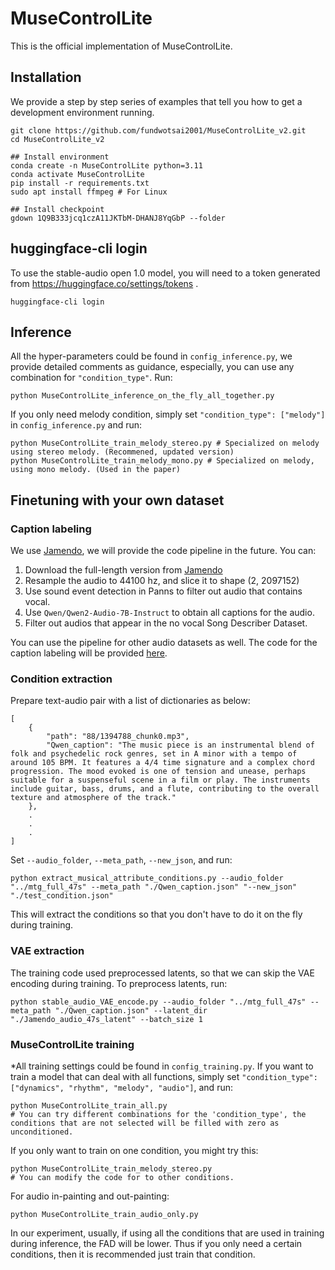 # MuseControlLite

This is the official implementation of MuseControlLite.

## Installation
We provide a step by step series of examples that tell you how to get a development environment running.
```
git clone https://github.com/fundwotsai2001/MuseControlLite_v2.git
cd MuseControlLite_v2

## Install environment
conda create -n MuseControlLite python=3.11
conda activate MuseControlLite
pip install -r requirements.txt
sudo apt install ffmpeg # For Linux

## Install checkpoint
gdown 1Q9B333jcq1czA11JKTbM-DHANJ8YqGbP --folder
```
## huggingface-cli login
To use the stable-audio open 1.0 model, you will need to a token generated from https://huggingface.co/settings/tokens .
```
huggingface-cli login
```
## Inference
All the hyper-parameters could be found in `config_inference.py`, we provide detailed comments as guidance, especially, you can use any combination for `"condition_type"`. Run:
```
python MuseControlLite_inference_on_the_fly_all_together.py
```
If you only need melody condition, simply set `"condition_type": ["melody"]` in `config_inference.py` and run:
```
python MuseControlLite_train_melody_stereo.py # Specialized on melody using stereo melody. (Recommened, updated version)
python MuseControlLite_train_melody_mono.py # Specialized on melody, using mono melody. (Used in the paper)
```
## Finetuning with your own dataset
### Caption labeling
We use [Jamendo](https://github.com/MTG/mtg-jamendo-dataset), we will provide the code pipeline in the future. You can:
1. Download the full-length version from [Jamendo](https://github.com/MTG/mtg-jamendo-dataset)
2. Resample the audio to 44100 hz, and slice it to shape (2, 2097152)
3. Use sound event detection in Panns to filter out audio that contains vocal.
4. Use `Qwen/Qwen2-Audio-7B-Instruct` to obtain all captions for the audio.
5. Filter out audios that appear in the no vocal Song Describer Dataset.


You can use the pipeline for other audio datasets as well. The code for the caption labeling will be provided [here]().
### Condition extraction
Prepare text-audio pair with a list of dictionaries as below:
```
[
    {
        "path": "88/1394788_chunk0.mp3",
        "Qwen_caption": "The music piece is an instrumental blend of folk and psychedelic rock genres, set in A minor with a tempo of around 105 BPM. It features a 4/4 time signature and a complex chord progression. The mood evoked is one of tension and unease, perhaps suitable for a suspenseful scene in a film or play. The instruments include guitar, bass, drums, and a flute, contributing to the overall texture and atmosphere of the track."
    },
    .
    .
    .
]
```
Set `--audio_folder`, `--meta_path`, `--new_json`, and run:
```
python extract_musical_attribute_conditions.py --audio_folder "../mtg_full_47s" --meta_path "./Qwen_caption.json" "--new_json" "./test_condition.json"
```
This will extract the conditions so that you don't have to do it on the fly during training.
### VAE extraction
The training code used preprocessed latents, so that we can skip the VAE encoding during training. To preprocess latents, run:
```
python stable_audio_VAE_encode.py --audio_folder "../mtg_full_47s" --meta_path "./Qwen_caption.json" --latent_dir "./Jamendo_audio_47s_latent" --batch_size 1
```
### MuseControlLite training
*All training settings could be found in `config_training.py`. 
If you want to train a model that can deal with all functions, simply set `"condition_type": ["dynamics", "rhythm", "melody", "audio"]`, and run:
```
python MuseControlLite_train_all.py
# You can try different combinations for the 'condition_type', the conditions that are not selected will be filled with zero as unconditioned. 
```

If you only want to train on one condition, you might try this:
```
python MuseControlLite_train_melody_stereo.py
# You can modify the code for to other conditions.
```
For audio in-painting and out-painting:
```
python MuseControlLite_train_audio_only.py
```
In our experiment, usually, if using all the conditions that are used in training during inference, the FAD will be lower. Thus if you only need a certain conditions, then it is recommended just train that condition.